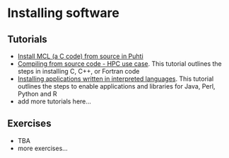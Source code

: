# Installing software

## Tutorials
* [Install MCL (a C code) from source in Puhti](installing_hands-on_mcl.md)  
* [Compiling from source code - HPC use case](installing_high-performance-computing.md). This tutorial outlines the steps in installing C, C++, or Fortran code  
* [Installing applications written in interpreted languages](installing_interpreted_languages.md). This tutorial outlines the steps to enable applications and libraries for Java, Perl, Python and R 
* add more tutorials here...

## Exercises
* TBA
*  more exercises...